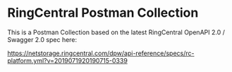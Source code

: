 # RingCentral Postman Collection

This is a Postman Collection based on the latest RingCentral OpenAPI 2.0 / Swagger 2.0 spec here:

https://netstorage.ringcentral.com/dpw/api-reference/specs/rc-platform.yml?v=2019071920190715-0339